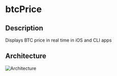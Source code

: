 # btcPrice

## Description
Displays BTC price in real time in iOS and CLI apps

## Architecture
![Architecture](/BTC-price-architecture.drawio)
